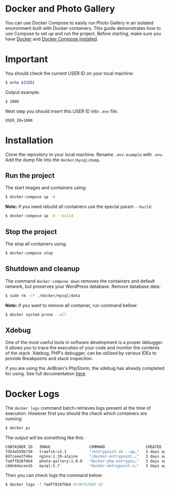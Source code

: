 Docker and Photo Gallery
====================
You can use Docker Compose to easily run Photo Gallery in an isolated environment built with Docker containers.
This guide demonstrates how to use Compose to set up and run the project.
Before starting, make sure you have [Docker](https://docs.docker.com/get-docker/) and [Docker Compose installed](https://docs.docker.com/compose/install/).

Important
=========
You should check the current USER ID on your local machine:

```bash
$ echo ${UID}
```

Output example:
```bash
$ 1000
```
Next step you should insert this USER ID into `.env` file:

```dotenv
USER_ID=1000
```

Installation
============
Clone the repository to your local machine. Rename `.env.example` with `.env`. Add the dump file into the `docker/mysql/dump`.

Run the project
---------------
The start images and containers using:

```bash
$ docker-compose up -d
```

**Note:** if you need rebuild all containers use the special param `--build`:
```bash
$ docker-compose up -d --build
```

Stop the project
----------------
The stop all containers using:

```bash
$ docker-compose stop
```

Shutdown and cleanup
--------------------
The command `docker-compose down` removes the containers and default network, but preserves your WordPress database.
Remove database data:

```bash
$ sudo rm -rf ./docker/mysql/data
```

**Note:** if you want to remove all container, run command bellow:

```bash
$ docker system prune --all
```

Xdebug
------
One of the most useful tools in software development is a proper debugger.
It allows you to trace the execution of your code and monitor the contents of the stack.
Xdebug, PHP’s debugger, can be utilized by various IDEs to provide Breakpoints and stack inspection.

if you are using the JetBrain's PhpStorm, the xdebug has already completed for using.
See full documentation [here](https://xdebug.org/docs/).

Docker Logs
===========
The `docker logs` command batch-retrieves logs present at the time of execution.
However first you should the check which containers are running:

```bash
$ docker ps
```
The output will be something like this:
```bash
CONTAINER ID   IMAGE                 COMMAND                  CREATED      STATUS         PORTS                                                  NAMES
7d54a559b738   traefik:v2.3          "/entrypoint.sh --ap…"   3 days ago   Up 2 minutes   0.0.0.0:80->80/tcp, :::80->80/tcp                      photo-gallery-traefik
8d7ceee3f46e   nginx:1.19-alpine     "/docker-entrypoint.…"   3 days ago   Up 2 minutes   80/tcp                                                 photo-gallery-nginx
7adff828f6b4   photo-gallery:1.0.0   "docker-php-entrypoi…"   3 days ago   Up 2 minutes   9000/tcp                                               photo-gallery-php
cb0eb4acee16   mysql:5.7             "docker-entrypoint.s…"   3 days ago   Up 2 minutes   33060/tcp, 0.0.0.0:3300->3306/tcp, :::3300->3306/tcp   photo-gallery-mysql
```
Then you can check logs the command below:

```bash
$ docker logs -f 7adff828f6b4 #CONTAINER ID
```
